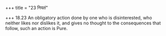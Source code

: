 +++
title = "23 नियतं"

+++
18.23 An obligatory action done by one who is disinterested, who neither
likes nor dislikes it, and gives no thought to the consequences that
follow, such an action is Pure.
